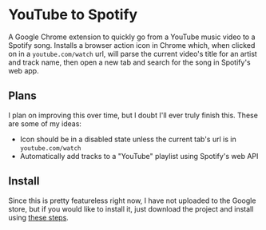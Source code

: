 # YouTube to Spotify

A Google Chrome extension to quickly go from a YouTube music video to a Spotify song. Installs a browser action icon in Chrome which, when clicked on in a `youtube.com/watch` url, will parse the current video's title for an artist and track name, then open a new tab and search for the song in Spotify's web app.

## Plans

I plan on improving this over time, but I doubt I'll ever truly finish this. These are some of my ideas:
 - Icon should be in a disabled state unless the current tab's url is in `youtube.com/watch`
 - Automatically add tracks to a "YouTube" playlist using Spotify's web API

## Install

Since this is pretty featureless right now, I have not uploaded to the Google store, but if you would like to install it, just download the project and install using [these steps](https://developer.chrome.com/extensions/getstarted#unpacked).